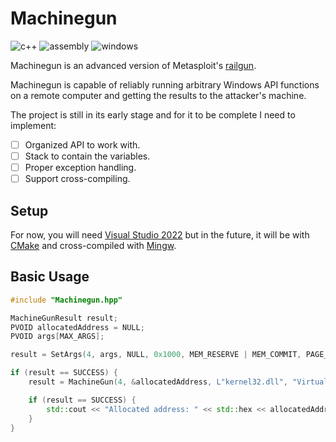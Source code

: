 # Machinegun

![c++](https://img.shields.io/badge/C%2B%2B-00599C?style=for-the-badge&logo=c%2B%2B&logoColor=white) ![assembly](https://img.shields.io/badge/ASSEMBLY-ED8B00?style=for-the-badge&logo=Assembly&logoColor=white) ![windows](https://img.shields.io/badge/Windows-0078D6?style=for-the-badge&logo=windows&logoColor=white)

Machinegun is an advanced version of Metasploit's [railgun](https://docs.metasploit.com/docs/development/developing-modules/libraries/how-to-use-railgun-for-windows-post-exploitation.html).

Machinegun is capable of reliably running arbitrary Windows API functions on a remote computer and getting the results to the attacker's machine.

The project is still in its early stage and for it to be complete I need to implement:

- [ ] Organized API to work with.
- [ ] Stack to contain the variables.
- [ ] Proper exception handling.
- [ ] Support cross-compiling.

## Setup

For now, you will need [Visual Studio 2022](https://visualstudio.microsoft.com/thank-you-downloading-visual-studio/?sku=Community&rel=16) but in the future, it will be with [CMake](https://cmake.org/) and cross-compiled with [Mingw](https://www.mingw-w64.org/).

## Basic Usage

```cpp
#include "Machinegun.hpp"

MachineGunResult result;
PVOID allocatedAddress = NULL;
PVOID args[MAX_ARGS];

result = SetArgs(4, args, NULL, 0x1000, MEM_RESERVE | MEM_COMMIT, PAGE_READWRITE);

if (result == SUCCESS) {
    result = MachineGun(4, &allocatedAddress, L"kernel32.dll", "VirtualAlloc", args);

    if (result == SUCCESS) {
        std::cout << "Allocated address: " << std::hex << allocatedAddress << std::endl;
    }
}
```
